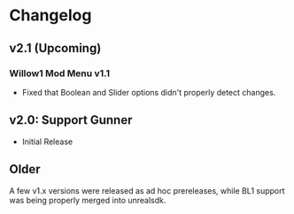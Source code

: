 # Changelog

## v2.1 (Upcoming)
### Willow1 Mod Menu v1.1
- Fixed that Boolean and Slider options didn't properly detect changes.

## v2.0: Support Gunner
- Initial Release

## Older
A few v1.x versions were released as ad hoc prereleases, while BL1 support was being properly merged
into unrealsdk.
